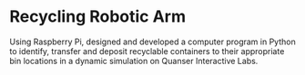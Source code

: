 # Recycling Robotic Arm

Using Raspberry Pi, designed and developed a computer program in Python to identify, transfer and 
deposit recyclable containers to their appropriate bin locations in a dynamic simulation on Quanser 
Interactive Labs.
